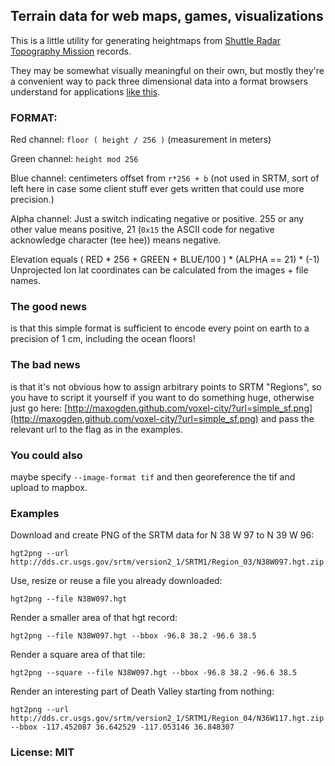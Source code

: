## Terrain data for web maps, games, visualizations

This is a little utility for generating heightmaps from
[Shuttle Radar Topography Mission](http://dds.cr.usgs.gov/srtm/version2_1/SRTM1/) 
records.

They may be somewhat visually meaningful on their own,
but mostly they're a convenient way to pack three dimensional
data into a format browsers understand for
applications [like this](http://maxogden.github.com/voxel-city/?url=simple_sf.png).

### FORMAT:

Red channel: `floor ( height / 256 )` (measurement in meters)

Green channel: `height mod 256`

Blue channel: centimeters offset from `r*256 + b` (not used in SRTM,
sort of left here in case some client stuff ever gets written
that could use more precision.)

Alpha channel: Just a switch indicating negative or positive. 255 or
any other value means positive, 21 (`0x15` the ASCII code for negative 
acknowledge character (tee hee)) means negative.

Elevation equals 
    ( RED * 256 + GREEN + BLUE/100 ) * (ALPHA == 21) * (-1)
Unprojected lon lat coordinates can be calculated
from the images + file names.

### The good news

is that this simple format is sufficient to encode every point on
earth to a precision of 1 cm, including the ocean floors!

### The bad news

is that it's not obvious how to assign arbitrary points to SRTM 
"Regions", so you have to script it yourself if you want to do 
something huge, otherwise just
go here: 
[http://maxogden.github.com/voxel-city/?url=simple_sf.png](http://maxogden.github.com/voxel-city/?url=simple_sf.png)
and pass the relevant url to the flag as in the examples.

### You could also

maybe specify `--image-format tif` and then georeference the tif and
upload to mapbox.

### Examples

Download and create PNG of the SRTM data for N 38 W 97 to N 39 W 96:

    hgt2png --url http://dds.cr.usgs.gov/srtm/version2_1/SRTM1/Region_03/N38W097.hgt.zip

Use, resize or reuse a file you already downloaded:

    hgt2png --file N38W097.hgt

Render a smaller area of that hgt record:

    hgt2png --file N38W097.hgt --bbox -96.8 38.2 -96.6 38.5
        
Render a square area of that tile:
        
    hgt2png --square --file N38W097.hgt --bbox -96.8 38.2 -96.6 38.5

Render an interesting part of Death Valley starting from nothing:

    hgt2png --url http://dds.cr.usgs.gov/srtm/version2_1/SRTM1/Region_04/N36W117.hgt.zip --bbox -117.452087 36.642529 -117.053146 36.848307


### License: MIT
